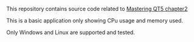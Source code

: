 This repository contains source code related to [Mastering QT5 chapter2](https://www.packtpub.com/application-development/mastering-qt-5)

This is a basic application only showing CPu usage and memory used.

Only Windows and Linux are supported and tested.

